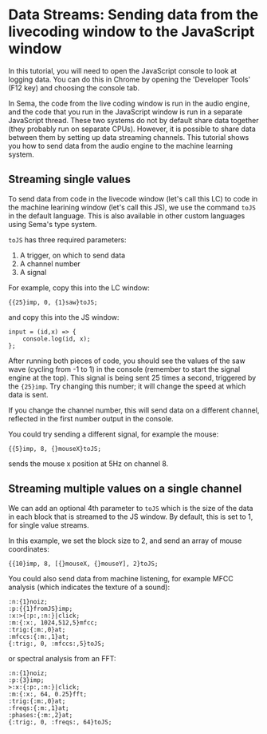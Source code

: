 # Data Streams: Sending data from the livecoding window to the JavaScript window

In this tutorial, you will need to open the JavaScript console to look at logging data.  You can do this in Chrome by opening the 'Developer Tools' (F12 key) and choosing the console tab.

In Sema, the code from the live coding window is run in the audio engine, and the code that you run in the JavaScript window is run in a separate JavaScript thread.  These two systems do not by default share data together (they probably run on separate CPUs). However, it is possible to share data between them by setting up data streaming channels.  This tutorial shows you how to send data from the audio engine to the machine learning system.

## Streaming single values

To send data from code in the livecode window (let's call this LC) to code in the machine learining window (let's call this JS), we use the command ```toJS``` in the default language.  This is also available in other custom languages using Sema's type system.

```toJS``` has three required parameters:

1. A trigger, on which to send data
2. A channel number
3. A signal

For example, copy this into the LC window:

```
{{25}imp, 0, {1}saw}toJS;
```

and copy this into the JS window:

```
input = (id,x) => {
	console.log(id, x);
};
```

After running both pieces of code, you should see the values of the saw wave (cycling from -1 to 1) in the console (remember to start the signal engine at the top).  This signal is being sent 25 times a second, triggered by the ```{25}imp```.  Try changing this number; it will change the speed at which data is sent.

If you change the channel number, this will send data on a different channel, reflected in the first number output in the console.

You could try sending a different signal, for example the mouse:

```
{{5}imp, 8, {}mouseX}toJS;
```

sends the mouse x position at 5Hz on channel 8.

## Streaming multiple values on a single channel

We can add an optional 4th parameter to ```toJS``` which is the size of the data in each block that is streamed to the JS window. By default, this is set to 1, for single value streams.

In this example, we set the block size to 2, and send an array of mouse coordinates:

```
{{10}imp, 8, [{}mouseX, {}mouseY], 2}toJS;
```

You could also send data from machine listening, for example MFCC analysis (which indicates the texture of a sound):

```
:n:{1}noiz;
:p:{{1}fromJS}imp;
:x:>{:p:,:n:}|click;
:m:{:x:, 1024,512,5}mfcc;
:trig:{:m:,0}at;
:mfccs:{:m:,1}at;
{:trig:, 0, :mfccs:,5}toJS;
```

or spectral analysis from an FFT:

```
:n:{1}noiz;
:p:{3}imp;
>:x:{:p:,:n:}|click;
:m:{:x:, 64, 0.25}fft;
:trig:{:m:,0}at;
:freqs:{:m:,1}at;
:phases:{:m:,2}at;
{:trig:, 0, :freqs:, 64}toJS;
```
